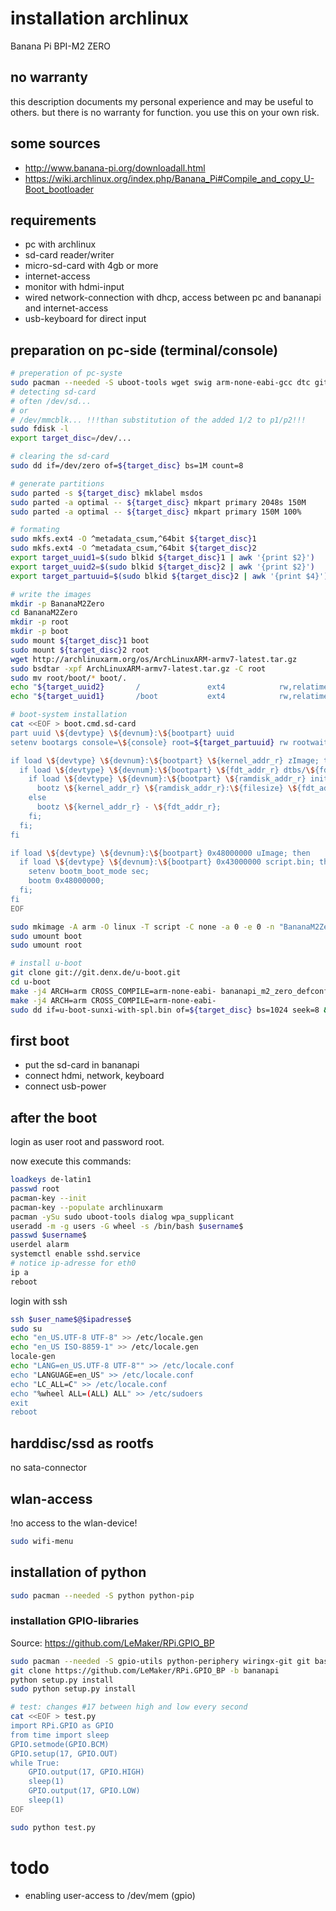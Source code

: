 # installation archlinux 
Banana Pi BPI-M2 ZERO

## no warranty 
this description documents my personal experience and may be useful to others.
but there is no warranty for function. you use this on your own risk.

## some sources
- http://www.banana-pi.org/downloadall.html
- https://wiki.archlinux.org/index.php/Banana_Pi#Compile_and_copy_U-Boot_bootloader

## requirements
- pc with archlinux
- sd-card reader/writer
- micro-sd-card with 4gb or more
- internet-access 
- monitor with hdmi-input 
- wired network-connection with dhcp, access between pc and bananapi and internet-access 
- usb-keyboard for direct input

## preparation on pc-side (terminal/console)

```Bash
# preperation of pc-syste
sudo pacman --needed -S uboot-tools wget swig arm-none-eabi-gcc dtc git
# detecting sd-card
# often /dev/sd... 
# or 
# /dev/mmcblk... !!!than substitution of the added 1/2 to p1/p2!!!
sudo fdisk -l
export target_disc=/dev/...

# clearing the sd-card
sudo dd if=/dev/zero of=${target_disc} bs=1M count=8

# generate partitions
sudo parted -s ${target_disc} mklabel msdos
sudo parted -a optimal -- ${target_disc} mkpart primary 2048s 150M
sudo parted -a optimal -- ${target_disc} mkpart primary 150M 100%

# formating 
sudo mkfs.ext4 -O ^metadata_csum,^64bit ${target_disc}1
sudo mkfs.ext4 -O ^metadata_csum,^64bit ${target_disc}2
export target_uuid1=$(sudo blkid ${target_disc}1 | awk '{print $2}')
export target_uuid2=$(sudo blkid ${target_disc}2 | awk '{print $2}')
export target_partuuid=$(sudo blkid ${target_disc}2 | awk '{print $4}')

# write the images
mkdir -p BananaM2Zero
cd BananaM2Zero
mkdir -p root
mkdir -p boot
sudo mount ${target_disc}1 boot
sudo mount ${target_disc}2 root
wget http://archlinuxarm.org/os/ArchLinuxARM-armv7-latest.tar.gz
sudo bsdtar -xpf ArchLinuxARM-armv7-latest.tar.gz -C root
sudo mv root/boot/* boot/.
echo "${target_uuid2}       /               ext4            rw,relatime     0 1" | sudo tee -a root/etc/fstab
echo "${target_uuid1}       /boot           ext4            rw,relatime     0 2" | sudo tee -a root/etc/fstab

# boot-system installation
cat <<EOF > boot.cmd.sd-card
part uuid \${devtype} \${devnum}:\${bootpart} uuid
setenv bootargs console=\${console} root=${target_partuuid} rw rootwait

if load \${devtype} \${devnum}:\${bootpart} \${kernel_addr_r} zImage; then
  if load \${devtype} \${devnum}:\${bootpart} \${fdt_addr_r} dtbs/\${fdtfile}; then
    if load \${devtype} \${devnum}:\${bootpart} \${ramdisk_addr_r} initramfs-linux.img; then
      bootz \${kernel_addr_r} \${ramdisk_addr_r}:\${filesize} \${fdt_addr_r};
    else
      bootz \${kernel_addr_r} - \${fdt_addr_r};
    fi;
  fi;
fi

if load \${devtype} \${devnum}:\${bootpart} 0x48000000 uImage; then
  if load \${devtype} \${devnum}:\${bootpart} 0x43000000 script.bin; then
    setenv bootm_boot_mode sec;
    bootm 0x48000000;
  fi;
fi
EOF

sudo mkimage -A arm -O linux -T script -C none -a 0 -e 0 -n "BananaM2Zero boot script" -d boot.cmd.sd-card boot/boot.scr
sudo umount boot
sudo umount root

# install u-boot
git clone git://git.denx.de/u-boot.git
cd u-boot
make -j4 ARCH=arm CROSS_COMPILE=arm-none-eabi- bananapi_m2_zero_defconfig
make -j4 ARCH=arm CROSS_COMPILE=arm-none-eabi-
sudo dd if=u-boot-sunxi-with-spl.bin of=${target_disc} bs=1024 seek=8 && sync

```

## first boot
- put the sd-card in bananapi
- connect hdmi, network, keyboard 
- connect usb-power

## after the boot
login as user root and password root.

now execute this commands:
```bash
loadkeys de-latin1
passwd root
pacman-key --init
pacman-key --populate archlinuxarm
pacman -ySu sudo uboot-tools dialog wpa_supplicant
useradd -m -g users -G wheel -s /bin/bash $username$
passwd $username$
userdel alarm
systemctl enable sshd.service
# notice ip-adresse for eth0
ip a
reboot
```

login with ssh 
```bash
ssh $user_name$@$ipadresse$
sudo su
echo "en_US.UTF-8 UTF-8" >> /etc/locale.gen
echo "en_US ISO-8859-1" >> /etc/locale.gen
locale-gen
echo "LANG=en_US.UTF-8 UTF-8"" >> /etc/locale.conf
echo "LANGUAGE=en_US" >> /etc/locale.conf
echo "LC_ALL=C" >> /etc/locale.conf
echo "%wheel ALL=(ALL) ALL" >> /etc/sudoers
exit
reboot
```

## harddisc/ssd as rootfs
no sata-connector

## wlan-access
!no access to the wlan-device!
```bash
sudo wifi-menu
```

## installation of python
```bash
sudo pacman --needed -S python python-pip
```

### installation GPIO-libraries 
Source: https://github.com/LeMaker/RPi.GPIO_BP
```bash
sudo pacman --needed -S gpio-utils python-periphery wiringx-git git base-devel
git clone https://github.com/LeMaker/RPi.GPIO_BP -b bananapi
python setup.py install
sudo python setup.py install

# test: changes #17 between high and low every second
cat <<EOF > test.py
import RPi.GPIO as GPIO
from time import sleep
GPIO.setmode(GPIO.BCM)
GPIO.setup(17, GPIO.OUT)
while True:
    GPIO.output(17, GPIO.HIGH)
    sleep(1)
    GPIO.output(17, GPIO.LOW)
    sleep(1)
EOF

sudo python test.py
```

# todo
- enabling user-access to /dev/mem (gpio)
